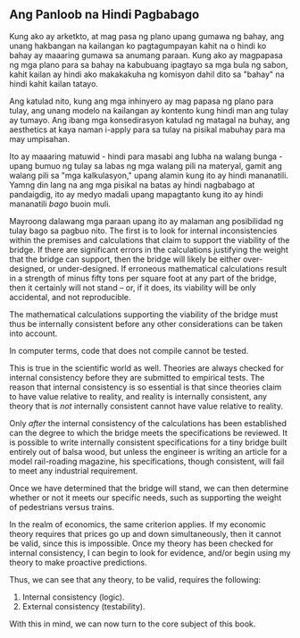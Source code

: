 ## Ang Panloob na Hindi Pagbabago

Kung ako ay arketkto, at mag pasa ng plano upang gumawa ng bahay, ang unang hakbangan na kailangan ko pagtagumpayan kahit na o hindi ko bahay ay maaaring gumawa sa anumang paraan. Kung ako ay magpapasa ng mga plano para sa bahay na kabubuang ipagtayo sa mga bula ng sabon, kahit kailan ay hindi ako makakakuha ng komisyon dahil dito sa "bahay" na hindi kahit kailan tatayo.

Ang katulad nito, kung ang mga inhinyero ay mag papasa ng plano para tulay, ang unang modelo na kailangan ay kontento kung hindi man ang tulay ay tumayo. Ang ibang mga konsedirasyon katulad ng matagal na buhay, ang aesthetics at kaya naman i-apply para sa tulay na pisikal mabuhay para ma may umpisahan.

Ito ay maaaring matuwid - hindi para masabi ang lubha na walang bunga - upang bumuo ng tulay sa labas ng mga walang pili na materyal, gamit ang walang pili sa "mga kalkulasyon," upang alamin kung ito ay hindi mananatili. Yamng din lang na ang mga pisikal na batas ay hindi nagbabago at pandaigdig, ito ay medyo madali upang mapagtanto kung ito ay hindi mananatili *bago* buoin muli.

Mayroong dalawang mga paraan upang ito ay malaman ang posibilidad ng tulay bago sa pagbuo nito. The first is to look for internal inconsistencies within the premises and calculations that claim to support the viability of the bridge. If there are significant errors in the calculations justifying the weight that the bridge can support, then the bridge will likely be either over-designed, or under-designed. If erroneous mathematical calculations result in a strength of minus fifty tons per square foot at any part of the bridge, then it certainly will not stand – or, if it does, its viability will be only accidental, and not reproducible.

The mathematical calculations supporting the viability of the bridge must thus be internally consistent before any other considerations can be taken into account.

In computer terms, code that does not compile cannot be tested.

This is true in the scientific world as well. Theories are always checked for internal consistency before they are submitted to empirical tests. The reason that internal consistency is so essential is that since theories claim to have value relative to reality, and reality is internally consistent, any theory that is *not* internally consistent cannot have value relative to reality.

Only *after* the internal consistency of the calculations has been established can the degree to which the bridge meets the specifications be reviewed. It is possible to write internally consistent specifications for a tiny bridge built entirely out of balsa wood, but unless the engineer is writing an article for a model rail-roading magazine, his specifications, though consistent, will fail to meet any industrial requirement.

Once we have determined that the bridge will stand, we can then determine whether or not it meets our specific needs, such as supporting the weight of pedestrians versus trains.

In the realm of economics, the same criterion applies. If my economic theory requires that prices go up and down simultaneously, then it cannot be valid, since this is impossible. Once my theory has been checked for internal consistency, I can begin to look for evidence, and/or begin using my theory to make proactive predictions.

Thus, we can see that any theory, to be valid, requires the following:

1. Internal consistency (logic).
2. External consistency (testability).

With this in mind, we can now turn to the core subject of this book.